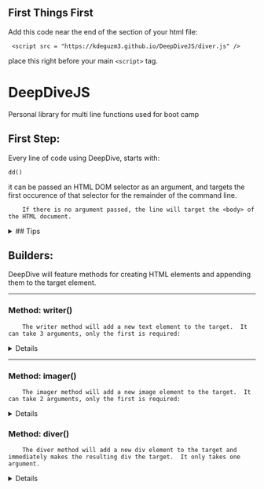 ## First Things First

Add this code near the end of the <body> section of your html file:
  
``` <script src = "https://kdeguzm3.github.io/DeepDiveJS/diver.js" />```

place this right before your main `<script>` tag.

# DeepDiveJS
Personal library for multi line functions used for boot camp

## First Step: 

Every line of code using DeepDive, starts with:

```dd()```

it can be passed an HTML DOM selector as an argument, and targets the first occurence of that selector for the remainder of the command line.

        If there is no argument passed, the line will target the <body> of the HTML document.

<details>

<summary>## Tips</summary>

        after the dd() call, DeepDiveJS's methods can be chained in the same line:

``` dd().writer().imager().diver(); ```

        but this can look messy, specially with multiple arguments.

        Recommendation is to place the next method in a new line:

```
dd()
    .writer("This is a message", "h1", "#id .class .anotherClass)
    .diver("#id")
    .imager("imageSourceURL", "#id");
```
</details>

## Builders:

DeepDive will feature methods for creating HTML elements and appending them to the target element.

- - - - 

### Method: writer()

        The writer method will add a new text element to the target.  It can take 3 arguments, only the first is required:

<details>

* Text Content: The first argument passed into writer() will be the text content of the resulting new element

* Element Type: The second argument dictates the type of text element to be created (h1 h2 h3 p etc). If no second argument is passed, a "p" element is created.

* DOM selectors: The third argument will be a list of selectors to be assigned to the new element, separated by whitespace.

example:

```dd().writer("Text string goes here", "h1", "#id, .class1 .class2 .class3");```
</details>

- - - - 

### Method: imager()

        The imager method will add a new image element to the target.  It can take 2 arguments, only the first is required:
<details>

* Image source: The url or relative path of the image file.

* DOM selectors: The third argument will be a list of selectors to be assigned to the new element, separated by whitespace.

example:

```dd().imager("http://image source", "#id .class .anotherClass");```
</details>

### Method: diver()

        The diver method will add a new div element to the target and immediately makes the resulting div the target.  It only takes one argument.
<details>

* DOM selectors: The third argument will be a list of selectors to be assigned to the new element, separated by whitespace.

example:

```dd().diver("#id .class .newClass);```
</details>